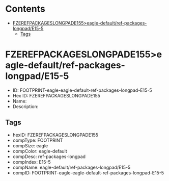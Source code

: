 



Contents
========

* [FZEREFPACKAGESLONGPADE155>eagle-default/ref-packages-longpad/E15-5](#fzerefpackageslongpade155eagle-defaultref-packages-longpade15-5)
	* [Tags](#tags)

# FZEREFPACKAGESLONGPADE155>eagle-default/ref-packages-longpad/E15-5

- ID: FOOTPRINT-eagle-eagle-default-ref-packages-longpad-E15-5
- Hex ID: FZEREFPACKAGESLONGPADE155
- Name: 
- Description: 

## Tags

- hexID: FZEREFPACKAGESLONGPADE155
- oompType: FOOTPRINT
- oompSize: eagle
- oompColor: eagle-default
- oompDesc: ref-packages-longpad
- oompIndex: E15-5
- oompName: eagle-default/ref-packages-longpad/E15-5
- oompID: FOOTPRINT-eagle-eagle-default-ref-packages-longpad-E15-5
